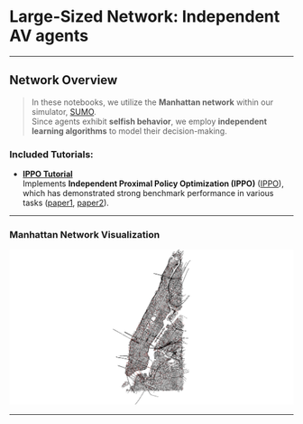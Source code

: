 # Large-Sized Network: Independent AV agents

---

## Network Overview

> In these notebooks, we utilize the **Manhattan network** within our simulator, [SUMO](https://eclipse.dev/sumo/).  
> Since agents exhibit **selfish behavior**, we employ **independent learning algorithms** to model their decision-making.

### Included Tutorials:
- **[IPPO Tutorial](https://github.com/COeXISTENCE-PROJECT/RouteRL/blob/main/tutorials/3_BiggerNetwork_IndependentAgents/mappo_ippo_mutation.ipynb)**  
  Implements **Independent Proximal Policy Optimization (IPPO)** ([IPPO](https://arxiv.org/pdf/2011.09533)), which has demonstrated strong benchmark performance in various tasks ([paper1](https://arxiv.org/abs/2103.01955), [paper2](https://arxiv.org/abs/2006.07869)).


---

### Manhattan Network Visualization
<p align="center">
  <img src="../../docs/_static/manhattan.png" alt="Manhattan network" width="700"/>
</p>

---

